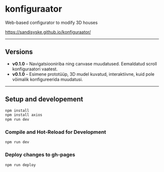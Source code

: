# konfiguraator
Web-based configurator to modify 3D houses

https://sandisyske.github.io/konfiguraator/

---

## Versions
- **v0.1.0** – Navigatsiooniriba ning canvase muudatused. Eemaldatud scroll konfiguraatori vaatest.
- **v0.1.0** – Esimene prototüüp, 3D mudel kuvatud, interaktiivne, kuid pole võimalik konfigureerida muudatusi.


---

## Setup and developement

```bash
npm install
npm install axios
npm run dev
```

### Compile and Hot-Reload for Development
```sh
npm run dev
```

### Deploy changes to gh-pages
```sh
npm run deploy
```